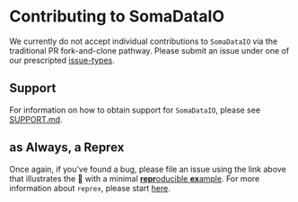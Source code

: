 # Contributing to SomaDataIO

We currently do not accept individual contributions
to `SomaDataIO` via the traditional PR fork-and-clone pathway.
Please submit an issue under one of our prescripted
[issue-types](https://github.com/SomaLogic/SomaDataIO/issues/new/choose).


## Support
For information on how to obtain support for `SomaDataIO`, please see
[SUPPORT.md](https://github.com/SomaLogic/SomaDataIO/blob/HEAD/.github/SUPPORT.md).


## as Always, a Reprex
Once again, if you’ve found a bug, please file an issue
using the link above that illustrates the :bug: with a minimal 
[**repr**oducible **ex**ample](http://reprex.tidyverse.org/).
For more information about `reprex`,
please start [here](https://www.tidyverse.org/help/#reprex).

